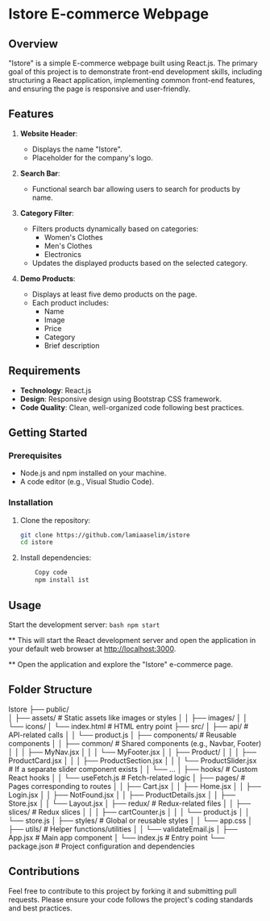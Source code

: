 # Istore E-commerce Webpage

## Overview

"Istore" is a simple E-commerce webpage built using React.js. The primary goal of this project is to demonstrate front-end development skills, including structuring a React application, implementing common front-end features, and ensuring the page is responsive and user-friendly.

## Features

1. **Website Header**:
   - Displays the name "Istore".
   - Placeholder for the company's logo.

2. **Search Bar**:
   - Functional search bar allowing users to search for products by name.

3. **Category Filter**:
   - Filters products dynamically based on categories:
     - Women's Clothes
     - Men's Clothes
     - Electronics
   - Updates the displayed products based on the selected category.

4. **Demo Products**:
   - Displays at least five demo products on the page.
   - Each product includes:
     - Name
     - Image
     - Price
     - Category
     - Brief description

## Requirements

- **Technology**: React.js
- **Design**: Responsive design using Bootstrap CSS framework.
- **Code Quality**: Clean, well-organized code following best practices.

## Getting Started

### Prerequisites

- Node.js and npm installed on your machine.
- A code editor (e.g., Visual Studio Code).

### Installation

1. Clone the repository:

   ```bash
   git clone https://github.com/lamiaaselim/istore
   cd istore

2. Install dependencies:

    ```bash
        Copy code
        npm install ist

## Usage

Start the development server:
    ```bash
        npm start
    ```

** This will start the React development server and open the application in your default web browser at <http://localhost:3000>.

** Open the application and explore the "Istore" e-commerce page.

## Folder Structure

Istore
├── public/  
│   ├── assets/                # Static assets like images or styles
│   │   ├── images/
│   │   └── icons/
│   └── index.html             # HTML entry point
├── src/
│   ├── api/                   # API-related calls
│   │   └── product.js
│   ├── components/            # Reusable components
│   │   ├── common/            # Shared components (e.g., Navbar, Footer)
│   │   │   ├── MyNav.jsx
│   │   │   └── MyFooter.jsx
│   │   ├── Product/
│   │   │   ├── ProductCard.jsx
│   │   │   ├── ProductSection.jsx
│   │   │   └── ProductSlider.jsx  # If a separate slider component exists
│   │   └── ...
│   ├── hooks/                 # Custom React hooks
│   │   └── useFetch.js        # Fetch-related logic
│   ├── pages/                 # Pages corresponding to routes
│   │   ├── Cart.jsx
│   │   ├── Home.jsx
│   │   ├── Login.jsx
│   │   ├── NotFound.jsx
│   │   ├── ProductDetails.jsx
│   │   ├── Store.jsx
│   │   └── Layout.jsx
│   ├── redux/                 # Redux-related files
│   │   ├── slices/            # Redux slices
│   │   │   ├── cartCounter.js
│   │   │   └── product.js
│   │   └── store.js
│   ├── styles/                # Global or reusable styles
│   │   └── app.css
│   ├── utils/                 # Helper functions/utilities
│   │   └── validateEmail.js
│   ├── App.jsx                # Main app component
│   └── index.js               # Entry point
└── package.json               # Project configuration and dependencies

## Contributions

Feel free to contribute to this project by forking it and submitting pull requests. Please ensure your code follows the project's coding standards and best practices.

